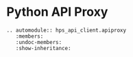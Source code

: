 # Python API Proxy


```{eval-rst}
.. automodule:: hps_api_client.apiproxy
   :members:
   :undoc-members:
   :show-inheritance:
````